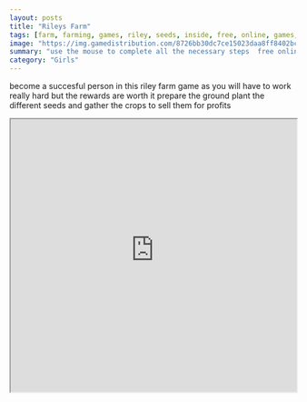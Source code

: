 ```yaml
---
layout: posts
title: "Rileys Farm"
tags: [farm, farming, games, riley, seeds, inside, free, online, games, oyna, game, free, games, play, play, games]
image: "https://img.gamedistribution.com/8726bb30dc7ce15023daa8ff8402bcfd.jpg"
summary: "use the mouse to complete all the necessary steps  free online games oyna game free games play play games"
category: "Girls"
---
```


become a succesful person in this riley farm game as you will have to work really hard but the rewards are worth it prepare the ground plant the different seeds and gather the crops to sell them for profits

<iframe width="100%" height="480px;" src="https://flash.gamedistribution.com?game=8726bb30dc7ce15023daa8ff8402bcfd"></iframe>
